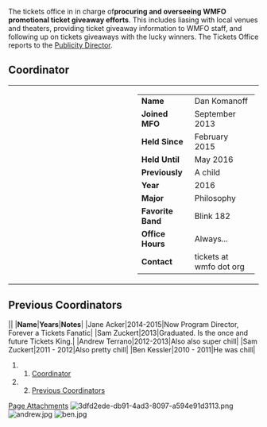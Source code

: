 The tickets office in in charge of**procuring and overseeing WMFO promotional ticket giveaway efforts**. This includes liasing with local venues and theaters, providing ticket giveaway information to WMFO staff, and following up on tickets giveaways with the lucky winners. The Tickets Office reports to the [Publicity Director](https://wiki.wmfo.org/About_WMFO/Executive_Board/Publicity_Dept. "Publicity Dept.").

Coordinator
-----------

<table>
<col width="50%" />
<col width="50%" />
<tbody>
<tr class="odd">
<td align="left"> </td>
<td align="left"><table>
<tbody>
<tr class="odd">
<td align="left"><strong>Name</strong></td>
<td align="left">Dan Komanoff</td>
</tr>
<tr class="even">
<td align="left"><strong>Joined MFO</strong></td>
<td align="left">September 2013</td>
</tr>
<tr class="odd">
<td align="left"><strong>Held Since</strong></td>
<td align="left">February 2015</td>
</tr>
<tr class="even">
<td align="left"><strong>Held Until</strong></td>
<td align="left">May 2016</td>
</tr>
<tr class="odd">
<td align="left"><strong>Previously</strong></td>
<td align="left">A child</td>
</tr>
<tr class="even">
<td align="left"><strong>Year</strong></td>
<td align="left">2016</td>
</tr>
<tr class="odd">
<td align="left"><strong>Major</strong></td>
<td align="left">Philosophy</td>
</tr>
<tr class="even">
<td align="left"><strong>Favorite Band</strong></td>
<td align="left">Blink 182</td>
</tr>
<tr class="odd">
<td align="left"><strong>Office Hours</strong></td>
<td align="left">Always...</td>
</tr>
<tr class="even">
<td align="left"><strong>Contact</strong></td>
<td align="left"><script type="text/javascript">
<!--
h='&#x77;&#x6d;&#102;&#x6f;&#46;&#x6f;&#114;&#x67;';a='&#64;';n='&#116;&#x69;&#x63;&#x6b;&#x65;&#116;&#x73;';e=n+a+h;
document.write('<a h'+'ref'+'="ma'+'ilto'+':'+e+'">'+e+'<\/'+'a'+'>');
// -->
</script><noscript>&#116;&#x69;&#x63;&#x6b;&#x65;&#116;&#x73;&#32;&#x61;&#116;&#32;&#x77;&#x6d;&#102;&#x6f;&#32;&#100;&#x6f;&#116;&#32;&#x6f;&#114;&#x67;</noscript></td>
</tr>
</tbody>
</table></td>
</tr>
</tbody>
</table>

Previous Coordinators
---------------------

||
|**Name**|**Years**|**Notes**|
|Jane Acker|2014-2015|Now Program Director, Forever a Tickets Fanatic|
|Sam Zuckert|2013|Graduated. Is the once and future Tickets King.|
|Andrew Terrano|2012-2013|Also also super chill|
|Sam Zuckert|2011 - 2012|Also pretty chill|
|Ben Kessler|2010 - 2011|He was chill|

1.  1. [Coordinator](#Coordinator)
2.  2. [Previous Coordinators](#Previous_Coordinators)

[Page Attachments](https://wiki-files.wmfo.org/About_WMFO/Executive_Board/Music_Dept./Tickets_Office)
![3dfd2ede-db91-4ad3-8097-a594e91d3113.png](https://wiki-files.wmfo.org/About_WMFO/Executive_Board/Music_Dept./Tickets_Office/3dfd2ede-db91-4ad3-8097-a594e91d3113.png)
![andrew.jpg](https://wiki-files.wmfo.org/About_WMFO/Executive_Board/Music_Dept./Tickets_Office/andrew.jpg)
![ben.jpg](https://wiki-files.wmfo.org/About_WMFO/Executive_Board/Music_Dept./Tickets_Office/ben.jpg)
